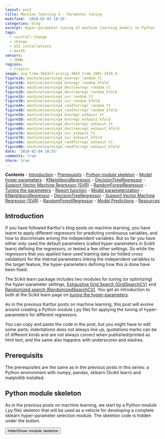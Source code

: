 ```yaml
---
layout: post
title: Machine learning 4 - Parameter tuning
modified: '2018-02-03 18:16'
categories: blog
excerpt: Hyper-parameter tuning of machine learning models in Python
tags:
  - rainfall change
  - change
  - GIS installations
  - macOS
sensors:
  - TRMM
regions:
  - tropics
image: avg-trmm-3b43v7-precip_3B43_trmm_2001-2016_A
figure1A: machinelearning4_knnregr_random_tt
figure1B: machinelearning4_knnregr_random_kfold
figure2A: machinelearning4_dectreeregr_random_tt
figure2B: machinelearning4_dectreeregr_random_kfold
figure3A: machinelearning4_svr_random_tt
figure3B: machinelearning4_svr_random_kfold
figure4A: machinelearning4_randforregr_random_tt
figure4B: machinelearning4_randforregr_random_kfold
figure5A: machinelearning4_knnregr_exhaust_tt
figure5B: machinelearning4_knnregr_exhaust_kfold
figure6A: machinelearning4_dectreeregr_exhaust_tt
figure6B: machinelearning4_dectreeregr_exhaust_kfold
figure7A: machinelearning4_svr_exhaust_tt
figure7B: machinelearning4_svr_exhaust_kfold
figure8A: machinelearning4_randforregr_exhaust_tt
figure8B: machinelearning4_randforregr_exhaust_kfold
date: '2018-02-04 10:55'
comments: true
share: true
---
```


<script src="https://karttur.github.io/common/assets/js/karttur/togglediv.js"></script>
**Contents**
	\- [Introduction](#introduction)
	\- [Prerequisits](#prerequisits)
	\- [Python module skeleton](#python-module-skeleton)
	\- [Model hyper-parameters](#model-hyper-parameters)
		\- [KNeighborsRegressor](#kneighborsregressor)
		\- [DecisionTreeRegressor](#decisiontreeregressor)
		\- [Support Vector Machine Regressor (SVR)](#support-vector-machine-regressor-svr)
		\- [RandomForestRegressor](#randomforestregressor)
	\- [Tuning the parameters](#tuning-the-parameters)
		\- [Report function](#report-function)
	\- [Model parameterization](#model-parameterization)
		\- [KNeighborsRegressor](#kneighborsregressor)
		\- [DecisionTreeRegressor](#decisiontreeregressor)
		\- [Support Vector Machine Regressor (SVR)](#support-vector-machine-regressor-svr)
		\- [RandomForestRegressor](#randomforestregressor)
		\- [Model Predictions](#model-predictions)
	\- [Resources](#resources)


## Introduction

If you have followed Karttur's blog posts on machine learning, you have learnt to apply different regressors for predicting continuous variables, and how to discriminate among the independent variables. But so far you have either only used the default parameters (called hyper-parameters in Scikit learn) defining the regressors, or tested a few other settings. So while the regressors that you applied have used training data (or folded cross validation) for the internal parameters linking the independent variables to the target feature, the hyper-parameters defining how this is done have been fixed.

The Scikit learn package includes two modules for tuning (or optimizing) the hyper-parameter settings, [Exhaustive Grid Search (GridSearchCV)](http://scikit-learn.org/stable/modules/generated/sklearn.model_selection.GridSearchCV.html#sklearn.model_selection.GridSearchCV) and [Randomized search (RandomizedSearchCV)](http://scikit-learn.org/stable/modules/generated/sklearn.model_selection.RandomizedSearchCV.html#sklearn.model_selection.RandomizedSearchCV). You get an introduction to both at the Scikit learn page on [tuning the hyper-parameters](http://scikit-learn.org/stable/modules/grid_search.html#grid-search-tips).

As in the previous Karttur posts on machine learning, this post will evolve around creating a Python module (.py file) for applying the tuning of hyper-parameters for different regressors.

You can copy and paste the code in the post, but you might have to edit some parts: indentations does not always line up, quotations marks can be of different kinds and are not always correct when published/printed as html text, and the same also happens with underscores and slashes.

## Prerequisits

The prerequisites are the same as in the previous posts in this series: a Python environment with numpy, pandas, sklearn (Scikit learn) and matplotlib installed.

## Python module skeleton

As in the previous posts on machine learning, we start by a Python module (.py file) skeleton that will be used as a vehicle for developing a complete sklearn hyper-parameter selection module. The skeleton code is hidden under the button.

<button id= "toggle01btn" onclick="hiddencode('toggle01')">Hide/Show module skeleton</button>
<div id="toggle01" style="display:none">
{% capture text-capture %}
{% raw %}
import numpy as np
import pandas as pd
from sklearn import model_selection
from sklearn import linear_model
from sklearn.neighbors import KNeighborsRegressor
from sklearn.tree import DecisionTreeRegressor
from sklearn.ensemble import RandomForestRegressor
from sklearn.svm import SVR
from sklearn.metrics import mean_squared_error, r2_score

import matplotlib
matplotlib.use(\'TkAgg\')
from matplotlib import pyplot

class RegressionModels:
    \'\'\'Machinelearning using regression models
    \'\'\'
    def \_\_init\_\_(self, columns,target):
        \'\'\'creates an instance of RegressionModels
        \'\'\'
        self.columns = columns
        self.target = target
        #create an empty dictionary for features to be discarded by each model
        self.modelDiscardD = {}

    def ImportUrlDataset(self,url):    
        self.dataframe = pd.read_csv(url, delim_whitespace=True, names=self.columns)

    def ExtractDf(self,omitL):
        #extract the target column as y
        self.y = self.dataframe[target]
        #appeld the target to the list of features to be omitted
        omitL.append(self.target)
        #define the list of data to use
        self.columnsX = [item for item in self.dataframe.columns if item not in omitL]
        #extract the data columns as X
        self.X = self.dataframe[self.columnsX]

    def PlotRegr(self, obs, pred, title, color='black'):
        pyplot.xticks(())
        pyplot.yticks(())
        fig, ax = pyplot.subplots()
        ax.scatter(obs, pred, edgecolors=(0, 0, 0),  color=color)
        ax.plot([obs.min(), obs.max()], [obs.min(), obs.max()], 'k--', lw=3)
        ax.set_xlabel('Observations')
        ax.set_ylabel('Predictions')
        pyplot.title(title)
        pyplot.show()

    def ModelSelectSet(self,modD):
        self.models = []
        if 'OLS' in modD:
            self.models.append(('OLS', linear_model.LinearRegression(\*\*modD['OLS'])))
            self.modelDiscardD['OLS'] = []
        if 'TheilSen' in modD:
            self.models.append(('TheilSen', linear_model.TheilSenRegressor(\*\*modD['TheilSen'])))
            self.modelDiscardD['TheilSen'] = []
        if 'Huber' in modD:
            self.models.append(('Huber', linear_model.HuberRegressor(\*\*modD['Huber'])))
            self.modelDiscardD['Huber'] = []
        if 'KnnRegr' in modD:
            self.models.append(('KnnRegr', KNeighborsRegressor( \*\*modD['KnnRegr'])))
            self.modelDiscardD['KnnRegr'] = []
        if 'DecTreeRegr' in modD:
            self.models.append(('DecTreeRegr', DecisionTreeRegressor(\*\*modD['DecTreeRegr'])))
            self.modelDiscardD['DecTreeRegr'] = []
        if 'SVR' in modD:
            self.models.append(('SVR', SVR(\*\*modD['SVR'])))
            self.modelDiscardD['SVR'] = []
        if 'RandForRegr' in modD:
            self.models.append(('RandForRegr', RandomForestRegressor( \*\*modD['RandForRegr'])))
            self.modelDiscardD['RandForRegr'] = []

    def RegrModTrainTest(self, testsize=0.3, plot=True):
        #Split the data into training and test substes
        X_train, X_test, y_train, y_test = model_selection.train_test_split(self.X, self.y, test_size=testsize)
        #Loop over the defined models
        for m in self.models:
            #Retrieve the model name and the model itself
            name,mod = m
            #Remove the features listed in the modelDiscarD
            self.ExtractDf(self.modelDiscardD[name])
            #Fit the model
            mod.fit(X_train, y_train)
            #Predict the independent variable in the test subset
            predict = mod.predict(X_test)
            #Print out the model name
            print 'Model: %s' %(name)
            #Print out RMSE
            print("    Mean squared error: %.2f" \
                % mean_squared_error(y_test, predict))
            #Print explained variance score: 1 is perfect prediction
            print('    Variance score: %.2f' \
                % r2_score(y_test, predict))
            if plot:
                title = ('Model: %(mod)s; RMSE: %(rmse)2f; r2: %(r2)2f' \
                          % {'mod':name,'rmse':mean_squared_error(y_test, predict),'r2': r2_score(y_test, predict)} )
                self.PlotRegr(y_test, predict, title, color='green')

    def RegrModKFold(self,folds=10, plot=True):
        #set the kfold
        kfold = model_selection.KFold(n_splits=folds)
        for m in self.models:
            #Retrieve the model name and the model itself
            name,mod = m
            #Remove the features listed in the modelDiscarD
            self.ExtractDf(self.modelDiscardD[name])
            #cross_val_predict returns an array of the same size as \`y\` where each entry
            #is a prediction obtained by cross validation:
            predict = model_selection.cross_val_predict(mod, self.X, self.y, cv=kfold)
            #to retriece regressions scores, use cross_val_score
            scoring = 'r2'
            r2 = model_selection.cross_val_score(mod, self.X, self.y, cv=kfold, scoring=scoring)
            #The correlation coefficient
            #Print out the model name
            print 'Model: %s' %(name)
            #Print out correlation coefficients
            print('    Regression coefficients: \n', r2)    
            #Print out RMSE
            print("Mean squared error: %.2f" \
                  % mean_squared_error(self.y, predict))
            #Explained variance score: 1 is perfect prediction
            print('Variance score: %.2f' \
                % r2_score(self.y, predict))
            if plot:
                title = ('Model: %(mod)s; RMSE: %(rmse)2f; r2: %(r2)2f' \
                          % {'mod':name,'rmse':mean_squared_error(self.y, predict),'r2': r2_score(self.y, predict)} )
                self.PlotRegr(self.y, predict, title, color='blue')

if \_\_name\_\_ == ('\_\_main\_\_'):
    columns = ['CRIM', 'ZN', 'INDUS', 'CHAS', 'NOX', 'RM', 'AGE', 'DIS', 'RAD', 'TAX', 'PTRATIO', 'B', 'LSTAT', 'MEDV']
    target = 'MEDV'
    regmods = RegressionModels(columns, target)
    regmods.ImportUrlDataset('https://archive.ics.uci.edu/ml/machine-learning-databases/housing/housing.data')
```
{% endraw %}
{% endcapture %}
{% include widgets/toggle-code.html  toggle-text=text-capture  %}
</div>

## Model hyper-parameters

All sklearn models have a different suite of hyper-parameters that can be set. These parameters can be of four types:

* Integers
* Real (or float)
* Lists of alternatives
* Boolean (True or False)

When tuning hyper-parameters the first thing to decide is which parameters to tune. You can find out which hyper-parameters that can be passed to all sklearn models in the Scikit pages for each regressor. But you can also get them as a dictionary in Python, and you will explore them further down. Create the function <span class='pydef'>RandomTuningParams</span>, under the class <span class='pydef'>RegressionModels</span>. At first you will only use the function for exploring the parameters to set, the actual parameter settings for tuning will be added later.

```
    def RandomTuningParams(self):
        # specify parameters and distributions to sample from
        for m in self.models:
            name,mod = m
            print ('name'), (name), (mod.get_params())
```

### KNeighborsRegressor

To explore the hyper-parameters of Scikit learn regressors, define the models you want to explore, invoke them, and call the <span class='pydef'>Tuningparameters</span> function to see the hyper-parameters. The first example is for exploring the parameters for <span class='pydef'>KNeighborsRegressor</span> that is abbreviated 'KnnRegr' when added to the _modD_ dictionary. Add the lines below to the \_\_main\_\_ section.

```
    regmods.modD = {}
    regmods.modD['KnnRegr'] = {}
    #Invoke the models
    regmods.ModelSelectSet()
    #Tuning parameters
    regmods.RandomTuningParams(11)
```

Run the module, and check the listed hyper-parameters and their default values.

```
name KnnRegr {'n_neighbors': 5, 'n_jobs': 1, 'algorithm': 'auto', 'metric': 'minkowski',
'metric_params': None, 'p': 2, 'weights': 'uniform', 'leaf_size': 30}

```

### DecisionTreeRegressor

Add the 'DecTreeRegr' (<span class='package'>DecisionTreeRegressor</span>) regressor to the _modD_ dictionary
```
    regmods.modD['DecTreeRegr'] = {}
```
The model hyper-parameters for the <span class='package'>DecisionTreeRegressor</span>:
```
name DecTreeRegr {'presort': False, 'splitter': 'best', 'min_impurity_decrease': 0.0, 'max_leaf_nodes': None,
'min_samples_leaf': 1, 'min_samples_split': 2, 'min_weight_fraction_leaf': 0.0, 'criterion': 'mse',
'random_state': None, 'min_impurity_split': None, 'max_features': None, 'max_depth': None}
```

### Support Vector Machine Regressor (SVR)

Add the 'SVR' (<span class='package'>SVR</span>) to the _modD_ dictionary
```
    regmods.modD['SVR'] = {}
```
The model hyper-parameters for the <span class='package'>SVR</span>:
```
name SVR {'kernel': 'rbf', 'C': 1.0, 'verbose': False, 'degree': 3, 'epsilon': 0.1, 'shrinking': True,
'max_iter': -1, 'tol': 0.001, 'cache_size': 200, 'coef0': 0.0, 'gamma': 'auto'}

```

### RandomForestRegressor

Add the 'RandForRegr' (<span class='package'>RandomForestRegressor</span>) regressor to the _modD_ dictionary
```
    regmods.modD['RandForRegr'] = {}
```
The model hyper-parameters for the <span class='package'>RandomForestRegressor</span>:
```
name RandForRegr {'warm_start': False, 'oob_score': False, 'n_jobs': 1, 'min_impurity_decrease': 0.0,
'verbose': 0, 'max_leaf_nodes': None, 'bootstrap': True, 'min_samples_leaf': 1, 'n_estimators': 10,
'min_samples_split': 2, 'min_weight_fraction_leaf': 0.0, 'criterion': 'mse', 'random_state': None,
'min_impurity_split': None, 'max_features': 'auto', 'max_depth': None}
```

## Tuning the parameters

Before you can use the module for tuning the hyper-parameters, you must create a reporting function, and the functions for setting the hyper-parameters to tune.

### Report function

Add the reporting function (<span class='pydef'>ReportSearch</span>).
```
    def ReportSearch(self, results, n_top=3):
        for i in range(1, n_top + 1):
            candidates = np.flatnonzero(results['rank_test_score'] == i)
            for candidate in candidates:
                print("Model with rank: {0}".format(i))
                print("Mean validation score: {0:.3f} (std: {1:.3f})".format(
                      results['mean_test_score'][candidate],
                      results['std_test_score'][candidate]))
                print("Parameters: {0}".format(results['params'][candidate]))
                print("")
```

### Randomized tuning

As I wanted to try both randomized and exhaustive tuning, I opted for creating a separate function for each method. The function <span class='pydef'>RandomTuning</span> invokes the randomized tuning search, prints the results of the tuning search, and then also sets the highest ranked hyper-parameter setting as the parameters for each model (by updating the _modD_ dictionary).

```
    def RandomTuning(self, fraction=0.5, nIterSearch=6, n_top=3):
        #Randomized search
        for m in self.models:
            #Retrieve the model name and the model itself
            name,mod = m
            print name, self.paramDist[name]
            search = RandomizedSearchCV(mod, param_distributions=self.paramDist[name],
                                               n_iter=nIterSearch)
            X_train, X_test, y_train, y_test = model_selection.train_test_split(self.X, self.y, test_size=(1-fraction))
            search.fit(X_train, y_train)
            self.ReportSearch(search.cv_results_,n_top)
            #Retrieve the top ranked tuning
            best = np.flatnonzero(search.cv_results_['rank_test_score'] == 1)
            tunedModD=search.cv_results_['params'][best[0]]
            #Append any initial modD hyper-parameter definition
            for key in self.modD[name]:
                tunedModD[key] = self.modD[name][key]
            regmods.modD[name] = tunedModD
```

Without setting any parameters, the tuning search for each model is defaulted to use half of the dataset (parameter _fraction=0.5) for the tuning, 6 iterations (parameter _nIterSearch_=6), and to print out the top 3 results (parameter _n_top_=3). For each regressor, the hyper-parameters for the best tuning are retrieved. If the regressor model had any initial hyper-parameters set in the _modD_ dictionary they are added, and the tuned hyper-parameters are then set as the parameter+value pairs in _modD_.

The <span class='pydef'>RandomTuning</span> function uses the Scikit learn randomized tuning function <span class='package'>RandomizedSearchCV</span>, that you must add to the imports at the beginning of the module. Then you will also need to import functions for creating ranges of randomized numbers.

```
from scipy.stats import randint as sp_randint
from scipy.stats import uniform as sp_randreal
from sklearn.model_selection import RandomizedSearchCV
```

You also have to call <span class='pydef'>RandomTuning</span> from the \_\_main\_\_ section
```
regmods.RandomTuning()
```
If you want to increase the search iterations to 12, and the print out the top 6 results, but keep the fraction of the dataset at 0.5, add that to the call.
```
regmods.RandomTuning(0.5,12,6)
```

Then you have to create the values for the parameter _param_distributions_ used in <span class='pydef'>RandomTuning</span> (_param_distributions=self.paramDist_). The values to send to _param_distributions_ are defined in the variable _self.paramDist_, and defines both which hyper-parameters to tune, and what values each hyper-parameter is allowed to take. The only parameter (in _self.paramDist_) that is the same across all regressors is the _criterion_ to use for evaluate the performance of each combination of hyper-parameters in the tuning search. You can either set the _criterion_, or accept the the default. You have to look at the individual Scikit learn pages to get a grip on the hyper-parameters you want to tune, and what ranges/alternatives you can/want to set. The principle for setting the ranges/parameters differs for the different types of parameters.

* Integers: sp_randint(min, max) or predefined set (i, j, k, ...)
* Real: sp_randreal(min, max) or predefined set (i.j, k.l, m.n, ...)
* Alternatives: ['alt1', 'alt2', 'alt3', ...]
* Boolean: [True, False]

#### KNeighborsRegressor randomized tuning

The <span class='package'>KNeighborsRegressor</span> ('KnnRegr') regressor has fewer hyper-parameters compared to the other non-linear regressors used in here (see above). The code snippet below defines the randomized tuning for the 'KnnRegr' hyper-parameters _n_neighbors_, _leaf_size_, _weight_, _p_ and _algorithm_.
```
    def RandomTuningParams(self):
        # specify parameters and distributions to sample from
        for m in self.models:
            name,mod = m
            print ('name'), (name), (mod.get_params().keys())
            if name == 'KnnRegr':
                self.paramDist = {"n_neighbors": sp_randint(4, 12),
                              'leaf_size': sp_randint(10, 50),
                              'weights': ('uniform','distance'),
                              'p': (1,2),
                              'algorithm': ('auto','ball_tree', 'kd_tree', 'brute')}
```

Run the Pyton module to get the tuned hyper-parameter for 'KnnRegr'. As the process uses a randomizer, the results varies each time you run it, but should resemble the results shown below.

```
Model with rank: 1
Mean validation score: 0.373 (std: 0.158)
Parameters: {'n_neighbors': 7, 'weights': 'distance', 'leaf_size': 28, 'algorithm': 'auto', 'p': 1}

Model with rank: 2
Mean validation score: 0.371 (std: 0.136)
Parameters: {'n_neighbors': 10, 'weights': 'distance', 'leaf_size': 24, 'algorithm': 'ball_tree', 'p': 1}

Model with rank: 2
Mean validation score: 0.371 (std: 0.136)
Parameters: {'n_neighbors': 10, 'weights': 'distance', 'leaf_size': 15, 'algorithm': 'auto', 'p': 1}
```
Transferring the best result from the tuning above ("Model with rank: 1") to the model, the full model hyper-parameter settings for the tuned 'KnnRegr' is shwon below.
```
name KnnRegr {'n_neighbors': 7, 'n_jobs': 1, 'algorithm': 'auto', 'metric': 'minkowski', 'metric_params': None, 'p': 1, 'weights': 'distance', 'leaf_size': 28}
```

#### DecisionTreeRegressor randomized tuning

For the <span class='package'>DecisionTreeRegressor</span> ('KnnRegr') regressor I opted for tuning _max_depth_, _min_samples_split_ and _min_samples_leaf_.
```
            elif name =='DecTreeRegr':
                self.paramDist[name] = {"max_depth": [3, None],
                              "min_samples_split": sp_randint(2, 6),
                              "min_samples_leaf": sp_randint(1, 4)}
```

With the following results:

```
Model with rank: 1
Mean validation score: 0.479 (std: 0.162)
Parameters: {'min_samples_split': 4, 'max_depth': None, 'min_samples_leaf': 3}

Model with rank: 2
Mean validation score: 0.367 (std: 0.206)
Parameters: {'min_samples_split': 3, 'max_depth': 3, 'min_samples_leaf': 3}

Model with rank: 3
Mean validation score: 0.367 (std: 0.206)
Parameters: {'min_samples_split': 5, 'max_depth': 3, 'min_samples_leaf': 3}
```

#### SVR randomized tuning

For the <span class='package'>SVR</span> ('SVR') regressor I opted for tuning _kernel_, _epsilon_, and _C_. Rather than using a randomizer I hardcoded the values open for _epsilon_ and _C_ (with more values the processing takes a very long time).
```
            elif name =='SVR':
                self.paramDist[name] = {"kernel": ['linear', 'rbf'],
                              "epsilon": (0.05, 0.1, 0.2),
                              "C": (1, 2, 5, 10)}
```

With the following results:

```
Model with rank: 1
Mean validation score: 0.724 (std: 0.083)
Parameters: {'kernel': 'linear', 'C': 1, 'epsilon': 0.2}

Model with rank: 2
Mean validation score: 0.714 (std: 0.126)
Parameters: {'kernel': 'linear', 'C': 5, 'epsilon': 0.1}

Model with rank: 3
Mean validation score: 0.041 (std: 0.021)
Parameters: {'kernel': 'rbf', 'C': 10, 'epsilon': 0.05}
```
Note the large difference in validation score between highest ranked ranked models ('linear' _kernel_), and the 3rd model with the 'rbf' _kernel_. The latter also has the largest allowed value of the _C_ hyper-parameter.

#### RandomForestRegressor randomized tuning

For the <span class='package'>RandomForestRegressor</span> ('RandForRegr') regressor I opted for tuning _max_depth_, _n_estimators_, _max_features_, _min_samples_split_ , _min_samples_leaf_ and _bootstrap_.
```
            elif name =='RandForRegr':
                self.paramDist = {"max_depth": [3, None],
                              "n_estimators": sp_randint(10, 50),
                              "max_features": sp_randint(1, max_features),
                              "min_samples_split": sp_randint(2, up_samples_split),
                              "min_samples_leaf": sp_randint(1, up_samples_leaf),
                              "bootstrap": [True,False]}
```

With the following results:

```
Model with rank: 1
Mean validation score: 0.744 (std: 0.075)
Parameters: {'bootstrap': False, 'min_samples_leaf': 3, 'n_estimators': 17, 'min_samples_split': 2, 'max_features': 9, 'max_depth': None}

Model with rank: 2
Mean validation score: 0.727 (std: 0.116)
Parameters: {'bootstrap': True, 'min_samples_leaf': 2, 'n_estimators': 31, 'min_samples_split': 4, 'max_features': 3, 'max_depth': None}

Model with rank: 3
Mean validation score: 0.727 (std: 0.073)
Parameters: {'bootstrap': False, 'min_samples_leaf': 4, 'n_estimators': 13, 'min_samples_split': 5, 'max_features': 6, 'max_depth': 3}
```

#### Randomized Model Predictions

The model setup, using the _modD_ dictionary, allows the tuned hyper-parameters to be set directly to each model. The hyper-parameters of each regressor are updated as part of the function <span class='pydef'>RandomTuning</span>. To invoke the tuned hyper-parameters, you have to reset the models in the \_\_main\_\_ section, and then call either <span class='pydef'>RegrModTrainTest</span> or <span class='pydef'>RegrModKFold</span> function, or both, to run the tuned models for your dataset.

```
  #Reset the models with the tuned hyper-parameters
  regmods.ModelSelectSet()
  #Run the models
  regmods.RegrModTrainTest()
  regmods.RegrModKFold()
```

#### Randomized tuning results

<figure class="half">
	<a href="{{ site.commonurl }}/images/{{ site.data.images[page.figure1A].source }}"><img src="{{ site.commonurl }}/images/{{ site.data.images[page.figure1A].file }}" alt="image"></a>
  <a href="{{ site.commonurl }}/images/{{ site.data.images[page.figure1B].source }}"><img src="{{ site.commonurl }}/images/{{ site.data.images[page.figure1B].file }}" alt="image"></a>

  <figcaption>Hyper-parameter tuned prediction using k nearest neigbhor regression: left, dataset split into training and test subsets; right, folded cross validation.</figcaption>
</figure>

<figure class="half">
	<a href="{{ site.commonurl }}/images/{{ site.data.images[page.figure2A].source }}"><img src="{{ site.commonurl }}/images/{{ site.data.images[page.figure2A].file }}" alt="image"></a>
  <a href="{{ site.commonurl }}/images/{{ site.data.images[page.figure2B].source }}"><img src="{{ site.commonurl }}/images/{{ site.data.images[page.figure2B].file }}" alt="image"></a>

  <figcaption>Hyper-parameter tuned prediction using decision tree regression: left, dataset split into training and test subsets; right, folded cross validation.</figcaption>
</figure>

<figure class="half">
	<a href="{{ site.commonurl }}/images/{{ site.data.images[page.figure3A].source }}"><img src="{{ site.commonurl }}/images/{{ site.data.images[page.figure3A].file }}" alt="image"></a>
  <a href="{{ site.commonurl }}/images/{{ site.data.images[page.figure3B].source }}"><img src="{{ site.commonurl }}/images/{{ site.data.images[page.figure3B].file }}" alt="image"></a>

  <figcaption>Hyper-parameter tuned prediction using support vector machine regression: left, dataset split into training and test subsets; right, folded cross validation.</figcaption>
</figure>

<figure class="half">
	<a href="{{ site.commonurl }}/images/{{ site.data.images[page.figure4A].source }}"><img src="{{ site.commonurl }}/images/{{ site.data.images[page.figure4A].file }}" alt="image"></a>
  <a href="{{ site.commonurl }}/images/{{ site.data.images[page.figure4B].source }}"><img src="{{ site.commonurl }}/images/{{ site.data.images[page.figure4B].file }}" alt="image"></a>

  <figcaption>Hyper-parameter tuned prediction using random forest regression: left, dataset split into training and test subsets; right, folded cross validation.</figcaption>
</figure>

### Exhaustive tuning

The exhaustive tuning (or exhaustive grid search) is provided by the Scikit learn function <span class='package'>GridSearchCV</span>. The function exhaustively generates candidates from a grid of hyper-parameter values specified with the _param_grid_ parameter. Compared to the randomized grid search, you can specify the search space in more detail, but you need to narrow the search space down as the processes otherwise will take long. If your ranodmized tuning indicates that a hyper-parameter value can be set to a constant value that is not the default value, it is better to define that particular hyper-parameter in the initial model definition (_modD_) and omit it from the tuning search. If it is the default value of the hyper-parameter that can be held constant, all you have to do is to omit it from tuning search.

Import the <span class='package'>GridSearchCV</span> at the beginning of the module.

```
from sklearn.model_selection import GridSearchCV
```
And create the function <span class='pydel'>ExhaustiveTuning</span> under the class <span class='pydef'>RegressionModels</span>.

```
    def ExhaustiveTuning(self, fraction=0.5, n_top=3):
        # run exhaustive search
        for m in self.models:
            #Retrieve the model name and the model itself
            name,mod = m
            print name, self.paramGrid[name]
            search = GridSearchCV(mod, param_grid=self.paramGrid[name])
            X_train, X_test, y_train, y_test = model_selection.train_test_split(self.X, self.y, test_size=(1-fraction))
            search.fit(X_train, y_train)
            self.ReportSearch(search.cv_results_,n_top)
            #Append items from the initial modD dictionary
            best = np.flatnonzero(search.cv_results_['rank_test_score'] == 1)
            tuneModD=search.cv_results_['params'][best[0]]
            #Set the highest ranked hyper-parameter
            for key in self.modD[name]:
                tuneModD[key] = self.modD[name][key]
            regmods.modD[name] = tuneModD
```


When setting the exhaustive tunings below, I have glanced as the top ranked results from the randomized tuning for each regressor. For some regressor models I also chose to set some of the tuned hyper-parameters from the randomized tuning search as initial hyper-parameters and omit them from the exhaustive tuning search.

#### KNeighborsRegressor exhaustive tuning

Add the function for setting the exhaustive search tuning parameters for each model to test. The code also contains the search setting for 'KnnRegr'.

```
    def ExhaustiveTuningParams(self):
        # specify parameters and distributions to sample from
        self.paramGrid = {}
        for m in self.models:
            name,mod = m
            print ('name'), (name), (mod.get_params())
            if name == 'KnnRegr':
                self.paramGrid[name] = [{"n_neighbors": [6,7,8,9,10],
                                   'algorithm': ('ball_tree', 'kd_tree'),
                                   'leaf_size': [15,20,25,30,35]},
                                {"n_neighbors": [6,7,8,9,10],
                                  'algorithm': ('auto','brute')}
                                   ]
```

The hyper-parameter _leaf_size_ in 'KnnRegr' only has relevance when the hyper-parameter _algorithm_ is set either to _ball_tree_ or _kd_tree_. The search is thus divided into two blocks (each defined as a dictionary), the first block for _ball_tree_ and _kd_tree_ also includes _leaf_size_, whereas the second block (for the algorithms _auto_ and _brute_) does not. In the randomized tuning search for 'KnnRegr', the three top ranked results all had the hyper-parameter _p_ (power parameter for the [default] Minkowski metric) value of 1, whereas the default value is 2. Also the hyper-parameter _weights_ have a constant value (_distance_) in the top ranked randomized tunings, and this is also not the default value. When initially formulating the 'KnnRegr' model (in the \_\_main\_\_ section), I thus set the hyper-parameters _p_ to 1, and _weights_ to _'distance'_ and omit them from the exhaustive tuning.
```
regmods.modD['KnnRegr'] = {'weights':'distance','p':1}
```
The results from the exhaustive search with these settings are similar to the results from the randomized search. And the regressors appears to be insensitive to most of the hyper-parameters, as indicated from the five equally ranked parameter settings below.
```
Model with rank: 1
Mean validation score: 0.620 (std: 0.024)
Parameters: {'n_neighbors': 6, 'leaf_size': 15, 'algorithm': 'ball_tree'}

Model with rank: 1
Mean validation score: 0.620 (std: 0.024)
Parameters: {'n_neighbors': 6, 'leaf_size': 25, 'algorithm': 'ball_tree'}

Model with rank: 1
Mean validation score: 0.620 (std: 0.024)
Parameters: {'n_neighbors': 6, 'leaf_size': 15, 'algorithm': 'kd_tree'}

Model with rank: 1
Mean validation score: 0.620 (std: 0.024)
Parameters: {'n_neighbors': 6, 'algorithm': 'auto'}

Model with rank: 1
Mean validation score: 0.620 (std: 0.024)
Parameters: {'n_neighbors': 6, 'algorithm': 'brute'}
```

#### DecisionTreeRegressor exhaustive tuning

The 'DecTreeRegr' regressor does not have any hyper-parameter that is parameterized using a second hyper-parameter, and there is thus only a single search grid block for the exhaustive search.

```
            elif name =='DecTreeRegr':
                self.paramGrid =[{
                              "min_samples_split": [2,3,4,5,6],
                              "min_samples_leaf": [1,2,3,4]}]
```
```
Model with rank: 1
Mean validation score: 0.783 (std: 0.008)
Parameters: {'min_samples_split': 6, 'min_samples_leaf': 1}

Model with rank: 2
Mean validation score: 0.776 (std: 0.047)
Parameters: {'min_samples_split': 3, 'min_samples_leaf': 1}

Model with rank: 3
Mean validation score: 0.754 (std: 0.038)
Parameters: {'min_samples_split': 5, 'min_samples_leaf': 1}
```

#### SVR exhaustive tuning

The SVR regressor can be set with different kernels (hyper-parameter _kernel_), with different additional hyper-parameters used for defining the behaviour of different kernels. The SVR regressor is computationally demanding, and you must be careful when setting the tuning options unless you have a very powerful machine, or lots of time (or a small dataset).
```
            elif name =='SVR':                
                self.paramGrid = [{"kernel": ['linear'],
                              "epsilon": (0.05, 0.1, 0.2),
                              "C": (1, 10, 100)},
                              {"kernel": ['rbf'],
                               'gamma': [0.001, 0.0001],
                              "epsilon": (0.05, 0.1, 0.2),
                              "C": (1, 10, 100)},
                              {"kernel": ['poly'],
                               'gamma': [0.001, 0.0001],
                               'degree':[2,3],
                              "epsilon": (0.05, 0.1, 0.2),
                              "C": (0.5, 1, 5, 10, 100)}]
```

All the highest ranked models have the hyper paramteer _kernel_ set to 'linear', with results insensitive to both the hyper-parameters _C_ and _epsilon_ within the ranges set in the exhaustive tuning search.

```
Model with rank: 1
Mean validation score: 0.604 (std: 0.020)
Parameters: {'epsilon': 0.2, 'C': 1, 'kernel': 'linear'}

Model with rank: 2
Mean validation score: 0.602 (std: 0.021)
Parameters: {'epsilon': 0.2, 'C': 2, 'kernel': 'linear'}

Model with rank: 3
Mean validation score: 0.600 (std: 0.016)
Parameters: {'epsilon': 0.1, 'C': 1, 'kernel': 'linear'}
```

#### RandomForestRegressor exhaustive tuning

The 'RandForRegr' has plenty of hyper-parameters that can be set. I opted for only tuning a few, including _n_estimators_, _min_samples_split_, _min_samples_leaf_ and _bootstrap_.

```
            elif name =='RandForRegr':    
                self.paramGrid[name] = [{
                              "n_estimators": (20,30),
                              "min_samples_split": (2, 3, 4, 5),
                              "min_samples_leaf": (2, 3, 4),
                              "bootstrap": [True,False]}]
```

The results of the random forest regressor varies between different runs. This happens because the initial branching (how data is split in the growing trees) determines later branching and the forest can look vary different in different runs.  

```
Model with rank: 1
Mean validation score: 0.848 (std: 0.071)
Parameters: {'min_samples_split': 2, 'n_estimators': 30, 'bootstrap': True, 'min_samples_leaf': 2}

Model with rank: 2
Mean validation score: 0.848 (std: 0.071)
Parameters: {'min_samples_split': 3, 'n_estimators': 30, 'bootstrap': True, 'min_samples_leaf': 2}

Model with rank: 3
Mean validation score: 0.842 (std: 0.063)
Parameters: {'min_samples_split': 4, 'n_estimators': 20, 'bootstrap': True, 'min_samples_leaf': 2}
```

#### Exhausted tuning results

<figure class="half">
	<a href="{{ site.commonurl }}/images/{{ site.data.images[page.figure5A].source }}"><img src="{{ site.commonurl }}/images/{{ site.data.images[page.figure5A].file }}" alt="image"></a>
  <a href="{{ site.commonurl }}/images/{{ site.data.images[page.figure5B].source }}"><img src="{{ site.commonurl }}/images/{{ site.data.images[page.figure5B].file }}" alt="image"></a>

  <figcaption>Hyper-parameter tuned prediction using k nearest neigbhor regression: left, dataset split into training and test subsets; right, folded cross validation.</figcaption>
</figure>

<figure class="half">
	<a href="{{ site.commonurl }}/images/{{ site.data.images[page.figure6A].source }}"><img src="{{ site.commonurl }}/images/{{ site.data.images[page.figure6A].file }}" alt="image"></a>
  <a href="{{ site.commonurl }}/images/{{ site.data.images[page.figure6B].source }}"><img src="{{ site.commonurl }}/images/{{ site.data.images[page.figure6B].file }}" alt="image"></a>

  <figcaption>Hyper-parameter tuned prediction using decision tree regression: left, dataset split into training and test subsets; right, folded cross validation.</figcaption>
</figure>

<figure class="half">
	<a href="{{ site.commonurl }}/images/{{ site.data.images[page.figure7A].source }}"><img src="{{ site.commonurl }}/images/{{ site.data.images[page.figure7A].file }}" alt="image"></a>
  <a href="{{ site.commonurl }}/images/{{ site.data.images[page.figure7B].source }}"><img src="{{ site.commonurl }}/images/{{ site.data.images[page.figure7B].file }}" alt="image"></a>

  <figcaption>Hyper-parameter tuned prediction using support vector machine regression: left, dataset split into training and test subsets; right, folded cross validation.</figcaption>
</figure>

<figure class="half">
	<a href="{{ site.commonurl }}/images/{{ site.data.images[page.figure8A].source }}"><img src="{{ site.commonurl }}/images/{{ site.data.images[page.figure8A].file }}" alt="image"></a>
  <a href="{{ site.commonurl }}/images/{{ site.data.images[page.figure8B].source }}"><img src="{{ site.commonurl }}/images/{{ site.data.images[page.figure8B].file }}" alt="image"></a>

  <figcaption>Hyper-parameter tuned prediction using random forest regression: left, dataset split into training and test subsets; right, folded cross validation.</figcaption>
</figure>

The complete Python module is availabe on [Karttur's repository on Github](https://github.com/karttur/machinelearning/tree/gh-pages/docs/).

## Resources

[Tuning the hyper-parameters of an estimator](http://scikit-learn.org/stable/modules/grid_search.html), Scikit learn.

[RandomizedSearchCV](http://scikit-learn.org/stable/modules/generated/sklearn.model_selection.RandomizedSearchCV.html#sklearn.model_selection.RandomizedSearchCV), Scikit learn.

[GridSearchCV](http://scikit-learn.org/stable/modules/generated/sklearn.model_selection.GridSearchCV.html), Scikit learn.

[What is the Difference Between a Parameter and a Hyperparameter?](https://machinelearningmastery.com/difference-between-a-parameter-and-a-hyperparameter/) by Jason Brownlee

[Completed python module](https://github.com/karttur/machinelearning/tree/gh-pages/docs/) on GitHub.
